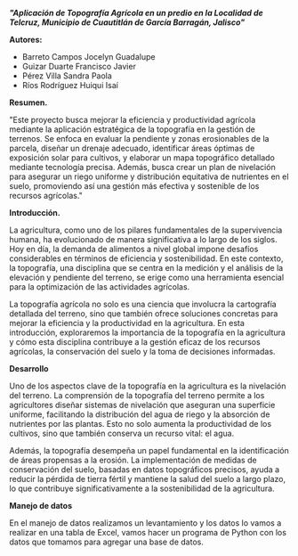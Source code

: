 ***"Aplicación de Topografía Agrícola en un predio en la Localidad de Telcruz, Municipio de Cuautitlán de García Barragán, Jalisco"***

**Autores:**

- Barreto Campos Jocelyn Guadalupe
- Guizar Duarte Francisco Javier
- Pérez Villa Sandra Paola
- Ríos Rodríguez Huiqui Isaí 

**Resumen.**

"Este proyecto busca mejorar la eficiencia y productividad agrícola mediante la aplicación estratégica de la topografía en la gestión de terrenos. Se enfoca en evaluar la pendiente y zonas erosionables de la parcela, diseñar un drenaje adecuado, identificar áreas óptimas de exposición solar para cultivos, y elaborar un mapa topográfico detallado mediante tecnología precisa. Además, busca crear un plan de nivelación para asegurar un riego uniforme y distribución equitativa de nutrientes en el suelo, promoviendo así una gestión más efectiva y sostenible de los recursos agrícolas."

**Introducción.**

La agricultura, como uno de los pilares fundamentales de la supervivencia humana, ha evolucionado de manera significativa a lo largo de los siglos. Hoy en día, la demanda de alimentos a nivel global impone desafíos considerables en términos de eficiencia y sostenibilidad. En este contexto, la topografía, una disciplina que se centra en la medición y el análisis de la elevación y pendiente del terreno, se erige como una herramienta esencial para la optimización de las actividades agrícolas.

La topografía agrícola no solo es una ciencia que involucra la cartografía detallada del terreno, sino que también ofrece soluciones concretas para mejorar la eficiencia y la productividad en la agricultura. En esta introducción, exploraremos la importancia de la topografía en la agricultura y cómo esta disciplina contribuye a la gestión eficaz de los recursos agrícolas, la conservación del suelo y la toma de decisiones informadas.

**Desarrollo**

Uno de los aspectos clave de la topografía en la agricultura es la nivelación del terreno. La comprensión de la topografía del terreno permite a los agricultores diseñar sistemas de nivelación que aseguran una superficie uniforme, facilitando la distribución del agua de riego y la absorción de nutrientes por las plantas. Esto no solo aumenta la productividad de los cultivos, sino que también conserva un recurso vital: el agua. 

Además, la topografía desempeña un papel fundamental en la identificación de áreas propensas a la erosión. La implementación de medidas de conservación del suelo, basadas en datos topográficos precisos, ayuda a reducir la pérdida de tierra fértil y mantiene la salud del suelo a largo plazo, lo que contribuye significativamente a la sostenibilidad de la agricultura. 

**Manejo de datos**

En el manejo de datos realizamos un levantamiento y los datos lo vamos a realizar en una tabla de Excel, vamos hacer un programa de Python con los datos que tomamos para agregar una base de datos.
